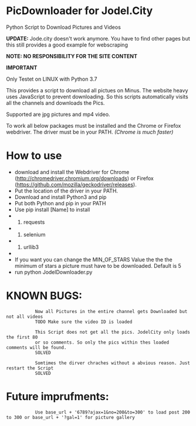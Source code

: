 
# PicDownloader for Jodel.City

Python Script to Download Pictures and Videos

**UPDATE:** Jode.city doesn't work anymore. You have to find other pages but this still provides a good example for webscraping

**NOTE: NO RESPONSIBILITY FOR THE SITE CONTENT**

**IMPORTANT**

Only Testet on LINUX with Python 3.7

This provides a script to download all pictues on Minus. The website heavy uses JavaScript to prevent downloading. So this scripts automatically visits all the channels and downloads the Pics.

Supported are jpg pictures and mp4 video.

To work all below packages must be installed and the Chrome or Firefox webdriver.
The driver must be in your PATH. *(Chrome is much faster)*

# How to use

* download and install the Webdriver for Chrome (http://chromedriver.chromium.org/downloads) or Firefox (https://github.com/mozilla/geckodriver/releases).
* Put the location of the driver in your PATH.
* Download and install Python3 and pip
* Put both Python and pip in your PATH
* Use pip install [Name] to install
* 1. requests
* 1. selenium
* 1. urllib3
*
* If you want you can change the MIN_OF_STARS Value the the the minimum of stars a picture must have to be downloaded. Default is 5
* run python JodelDownloader.py


# KNOWN BUGS:

               Now all Pictures in the entire channel gets Downloaded but not all videos
               TODO Make sure the video ID is loaded

               This Script does not get all the pics. JodelCity only loads the first 80
               or so comments. So only the pics within thes loaded comments will be found.
               SOLVED

               Somtimes the dirver chraches without a abvious reason. Just restart the Script
               SOLVED

# Future imprufments:

               Use base_url + '6789?ajax=1&no=200&to=300' to load post 200 to 300 or base_url + '?gal=1' for picture gallery
